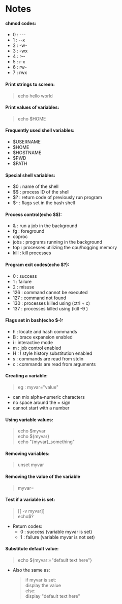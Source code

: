 # Notes



#### chmod codes:
* 0 : ---
* 1 : --x
* 2 : -w-
* 3 : -wx
* 4 : r--
* 5 : r-x
* 6 : rw-
* 7 : rwx


#### Print strings to screen:
> echo hello world


#### Print values of variables:
> echo $HOME


#### Frequently used shell variables:
* $USERNAME
* $HOME
* $HOSTNAME
* $PWD
* $PATH


#### Special shell variables:
* $0 : name of the shell
* $$ : process ID of the shell
* $? : return code of previously run program
* $- : flags set in the bash shell


#### Process control(echo $$):
* & : run a job in the background
* fg : foreground
* coproc
* jobs : programs running in the background
* top : processes utilizing the cpu/hogging memory
* kill : kill processes


#### Program exit codes(echo $?):
* 0 : success
* 1 : failure
* 2 : misuse
* 126 : command cannot be executed
* 127 : command not found
* 130 : processes killed using (ctrl + c)
* 137 : processes killed using (kill -9 <pid>)


#### Flags set in bash(echo $-):
* h : locate and hash commands
* B : brace expansion enabled
* i : interactive mode
* m : job control enabled
* H : ! style history substitution enabled
* s : commands are read from stdin
* c : commands are read from arguments


#### Creating a variable:
>eg : myvar="value"
* can mix alpha-numeric characters
* no space around the = sign
* cannot start with a number

#### Using variable values:
>echo $myvar<br>
>echo ${myvar}<br>
>echo "{myvar}_something"

#### Removing variables:
>unset myvar

#### Removing the value of the variable
>myvar=

#### Test if a variable is set:
>[[ -v myvar]]<br>
>echo$?
*   Return codes:
    * 0 : success (variable myvar is set)
    * 1 : failure (variable myvar is not set)

#### Substitute default value:
>echo ${myvar:="default text here"}
* Also the same as:
    >if myvar is set:<br>
    >   display the value<br>
    >else:<br>
    >   display "default text here"


####